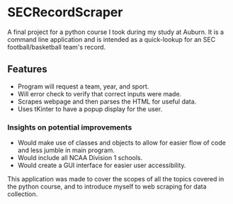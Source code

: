 # SECRecordScraper
A final project for a python course I took during my study at Auburn.
It is a command line application and is intended as a quick-lookup for an SEC football/basketball team's record.

## Features
  * Program will request a team, year, and sport. 
  * Will error check to verify that correct inputs were made.
  * Scrapes webpage and then parses the HTML for useful data.
  * Uses tKinter to have a popup display for the user.

### Insights on potential improvements
  * Would make use of classes and objects to allow for easier flow of code and less jumble in main program.
  * Would include all NCAA Division 1 schools.
  * Would create a GUI interface for easier user accessibility.
  
This application was made to cover the scopes of all the topics covered in the python course, and to introduce myself to web scraping for data collection.


